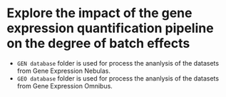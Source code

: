 # Explore the impact of the gene expression quantification pipeline on the degree of batch effects
- `GEN database` folder is used for process the ananlysis of the datasets from Gene Expression Nebulas.
- `GEO database` folder is used for process the ananlysis of	the datasets from Gene Expression Omnibus.

